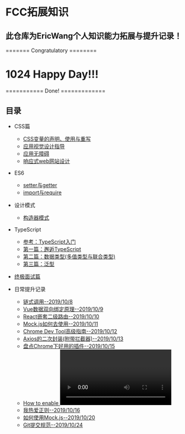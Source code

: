# FCC拓展知识

## 此仓库为EricWang个人知识能力拓展与提升记录！

======= Congratulatory ========
# 1024 Happy  Day!!!
=========== Done! =============

## 目录  

- CSS篇
  - [CSS变量的声明、使用与重写](src/01cssvariable.html)
  - [应用视觉设计指导](src/02APP_DESIGN.md)  
  - [应用无障碍](src/03ApplicationAccessibility.md) 
  - [响应式web网站设计](src/04ResponsiveAndAdaptive.md)
- ES6
  - [setter与getter](src/05SetAndGet.js)
  - [import与require](src/06import&require.md)
- 设计模式 
  - [构造器模式](./src/07ConstructorMode.md) 
- TypeScript
  - [参考：TypeScript入门](https://ts.xcatliu.com/)
  - [第一篇：邂逅TypeScript](./src/ts_notes/01邂逅TS.md)
  - [第二篇：数据类型(多值类型与联合类型)](./src/ts_notes/02ts数据类型(多值类型与联合类型).md)
  - [第三篇：泛型](./src/ts_notes/03ts泛型.md)
  
- [终极面试篇](src/Interview.md)
- 日常提升记录
  - [链式调用--2019/10/8](./daily/2019/10/ChainedCall.md)
  - [Vue数据双向绑定原理--2019/10/9](daily/2019/10/Vue数据双向绑定源码分析.md)
  - [React嵌套二级路由--2019/10/10](https://github.com/bigbigDreamer/PersonalWebSite/issues/2)
  - [Mock.js如何去使用--2019/10/11](https://github.com/bigbigDreamer/PersonalWebSite/issues/1)
  - [Chrome Dev Tool高级指南--2019/10/12](https://mp.weixin.qq.com/s?__biz=MzU3NjczNDk2MA==&mid=2247484637&idx=1&sn=1c47455f539fa87f0f29bbe58b1bf33c&chksm=fd0e1742ca799e540042e1595ee03a6a8e78c8ada9bcd5378f0e9dbe489679adedf38b3d3f3e&scene=0&xtrack=1&key=54e46c2d26bbf65758529c4f28eb16aadec7b17a87d7ae807eb6da321e796250be1cbf01fff931d05b9ee48e1baf4e5bcec9a14262801d720777466153f10af0435d0579c3dcfb90e3a8143876d7816c&ascene=1&uin=MTI1MTM4NDc4OA%3D%3D&devicetype=Windows+10&version=62060841&lang=zh_CN&pass_ticket=XDu3a8IiRMmzNvbZG1ziS62MglSqZ287fDHW%2F%2ByD5Uj7M0UenJvy%2B3AhDkYiLJpk)
  - [Axios的二次封装(附带拦截器)--2019/10/13](https://github.com/bigbigDreamer/PersonalWebSite/issues/5)
  - [盘点Chrome下好用的插件--2019/10/15](https://github.com/bigbigDreamer/FCC_Record/issues/1)
  - [How to enable <video> and <audio> tags in all major browsers--2019/10/16](https://html5media.info/)
  - [我热爱正则--2019/10/16](http://leaverou.github.io/regexplained/)
  - [如何使用Mock.js--2019/10/20](./daily/2019/10/如何使用Mock.md)
  - [Git提交规范--2019/10/24](https://github.com/bigbigDreamer/FCC_Record/issues/6)
  